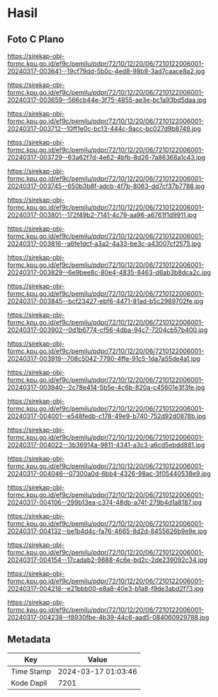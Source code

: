 # Hasil

## Foto C Plano

https://sirekap-obj-formc.kpu.go.id/ef9c/pemilu/pdpr/72/10/12/20/06/7210122006001-20240317-003641--19cf79dd-5b0c-4ed8-98b8-3ad7caace8a2.jpg

https://sirekap-obj-formc.kpu.go.id/ef9c/pemilu/pdpr/72/10/12/20/06/7210122006001-20240317-003659--566cb44e-3f75-4855-ae3e-bc1a93bd5daa.jpg

https://sirekap-obj-formc.kpu.go.id/ef9c/pemilu/pdpr/72/10/12/20/06/7210122006001-20240317-003712--10ff1e0c-bc13-444c-9acc-bc027d9b8749.jpg

https://sirekap-obj-formc.kpu.go.id/ef9c/pemilu/pdpr/72/10/12/20/06/7210122006001-20240317-003729--63a62f7d-4e62-4bfb-8d26-7a86368a1c43.jpg

https://sirekap-obj-formc.kpu.go.id/ef9c/pemilu/pdpr/72/10/12/20/06/7210122006001-20240317-003745--650b3b8f-adcb-4f7b-8063-dd7cf37b7788.jpg

https://sirekap-obj-formc.kpu.go.id/ef9c/pemilu/pdpr/72/10/12/20/06/7210122006001-20240317-003801--172f49b2-7141-4c79-aa96-a6761f1d9911.jpg

https://sirekap-obj-formc.kpu.go.id/ef9c/pemilu/pdpr/72/10/12/20/06/7210122006001-20240317-003816--a6fe1dcf-a3a2-4a33-be3c-a43007cf2575.jpg

https://sirekap-obj-formc.kpu.go.id/ef9c/pemilu/pdpr/72/10/12/20/06/7210122006001-20240317-003829--6e9bee8c-80e4-4835-8463-d6ab3b8dca2c.jpg

https://sirekap-obj-formc.kpu.go.id/ef9c/pemilu/pdpr/72/10/12/20/06/7210122006001-20240317-003845--bcf23427-ebf6-4471-81ad-b5c2989702fe.jpg

https://sirekap-obj-formc.kpu.go.id/ef9c/pemilu/pdpr/72/10/12/20/06/7210122006001-20240317-003902--0d1b6774-cf56-4dba-94c7-7204cb57b400.jpg

https://sirekap-obj-formc.kpu.go.id/ef9c/pemilu/pdpr/72/10/12/20/06/7210122006001-20240317-003919--708c5042-7790-4ffe-91c5-1da7a55de4a1.jpg

https://sirekap-obj-formc.kpu.go.id/ef9c/pemilu/pdpr/72/10/12/20/06/7210122006001-20240317-003940--2c78e414-5b5e-4c6b-820a-c45601e3f3fe.jpg

https://sirekap-obj-formc.kpu.go.id/ef9c/pemilu/pdpr/72/10/12/20/06/7210122006001-20240317-004001--e548fedb-c178-49e9-b740-752d92d0878b.jpg

https://sirekap-obj-formc.kpu.go.id/ef9c/pemilu/pdpr/72/10/12/20/06/7210122006001-20240317-004022--3b36914a-9811-4341-a3c3-a6cd5ebdd881.jpg

https://sirekap-obj-formc.kpu.go.id/ef9c/pemilu/pdpr/72/10/12/20/06/7210122006001-20240317-004046--07300a0d-6bb4-4326-98ac-3f05440538e9.jpg

https://sirekap-obj-formc.kpu.go.id/ef9c/pemilu/pdpr/72/10/12/20/06/7210122006001-20240317-004106--299b13ea-c374-48db-a74f-279b4d1a8187.jpg

https://sirekap-obj-formc.kpu.go.id/ef9c/pemilu/pdpr/72/10/12/20/06/7210122006001-20240317-004132--be1b4d4c-fa76-4665-8d2d-8455626b9e9e.jpg

https://sirekap-obj-formc.kpu.go.id/ef9c/pemilu/pdpr/72/10/12/20/06/7210122006001-20240317-004154--17cadab2-9888-4c6e-bd2c-2de239092c34.jpg

https://sirekap-obj-formc.kpu.go.id/ef9c/pemilu/pdpr/72/10/12/20/06/7210122006001-20240317-004218--e21bbb00-e8a8-40e3-b1a8-f9de3abd2f73.jpg

https://sirekap-obj-formc.kpu.go.id/ef9c/pemilu/pdpr/72/10/12/20/06/7210122006001-20240317-004238--f8930fbe-4b39-44c6-aad5-084060929788.jpg


## Metadata

| Key        | Value               |
| ---------- | ------------------- |
| Time Stamp | 2024-03-17 01:03:46 |
| Kode Dapil | 7201                |



